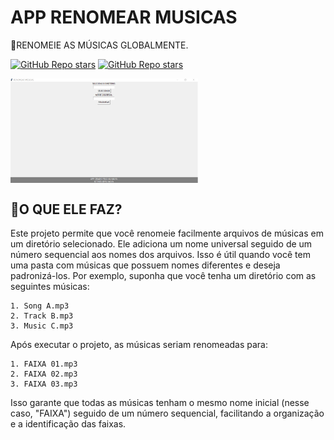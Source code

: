 # APP RENOMEAR MUSICAS
🎈RENOMEIE AS MÚSICAS GLOBALMENTE.

[![GitHub Repo stars](https://img.shields.io/badge/VILHALVA-GITHUB-03A9F4?logo=github)](https://github.com/VILHALVA)
[![GitHub Repo stars](https://img.shields.io/badge/MEUS-CURSOS-03A9F4?logo=github)](https://github.com/VILHALVA?tab=repositories&q=CURSO&type=public&language=&sort=)

<img src="FOTO.png" align="center" width="300"> <br>

## 🤎O QUE ELE FAZ?
Este projeto permite que você renomeie facilmente arquivos de músicas em um diretório selecionado. Ele adiciona um nome universal seguido de um número sequencial aos nomes dos arquivos. Isso é útil quando você tem uma pasta com músicas que possuem nomes diferentes e deseja padronizá-los.
Por exemplo, suponha que você tenha um diretório com as seguintes músicas:
```
1. Song A.mp3
2. Track B.mp3
3. Music C.mp3
```

Após executar o projeto, as músicas seriam renomeadas para:
```
1. FAIXA 01.mp3
2. FAIXA 02.mp3
3. FAIXA 03.mp3
```

Isso garante que todas as músicas tenham o mesmo nome inicial (nesse caso, "FAIXA") seguido de um número sequencial, facilitando a organização e a identificação das faixas.
